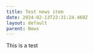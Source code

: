 ```yaml
---
title: Test news item
date: 2024-02-13T22:31:24.460Z
layout: default
parent: News
---
```

This is a test
